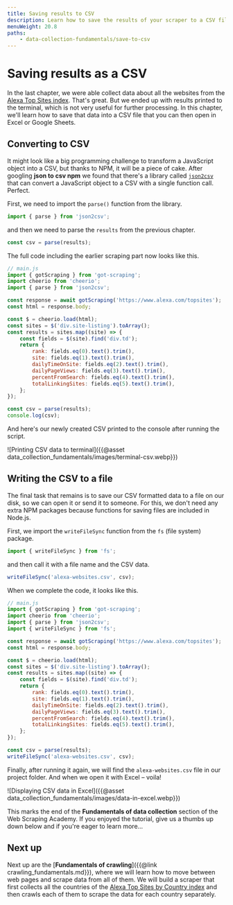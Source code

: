 ```yaml
---
title: Saving results to CSV
description: Learn how to save the results of your scraper to a CSV file.
menuWeight: 20.8
paths:
    - data-collection-fundamentals/save-to-csv
---
```


# [](#saving-to-csv) Saving results as a CSV

In the last chapter, we were able collect data about all the websites from the [Alexa Top Sites index](https://www.alexa.com/topsites). That's great. But we ended up with results printed to the terminal, which is not very useful for further processing. In this chapter, we'll learn how to save that data into a CSV file that you can then open in Excel or Google Sheets.

## [](#converting-to-csv) Converting to CSV

It might look like a big programming challenge to transform a JavaScript object into a CSV, but thanks to NPM, it will be a piece of cake. After googling **json to csv npm** we found that there's a library called [`json2csv`](https://www.npmjs.com/package/json2csv) that can convert a JavaScript object to a CSV with a single function call. Perfect.

First, we need to import the `parse()` function from the library.

```js
import { parse } from 'json2csv';
```

and then we need to parse the `results` from the previous chapter.

```js
const csv = parse(results);
```

The full code including the earlier scraping part now looks like this.

```js
// main.js
import { gotScraping } from 'got-scraping';
import cheerio from 'cheerio';
import { parse } from 'json2csv';

const response = await gotScraping('https://www.alexa.com/topsites');
const html = response.body;

const $ = cheerio.load(html);
const sites = $('div.site-listing').toArray();
const results = sites.map((site) => {
    const fields = $(site).find('div.td');
    return {
        rank: fields.eq(0).text().trim(),
        site: fields.eq(1).text().trim(),
        dailyTimeOnSite: fields.eq(2).text().trim(),
        dailyPageViews: fields.eq(3).text().trim(),
        percentFromSearch: fields.eq(4).text().trim(),
        totalLinkingSites: fields.eq(5).text().trim(),
    };
});

const csv = parse(results);
console.log(csv);
```

And here's our newly created CSV printed to the console after running the script.

![Printing CSV data to terminal]({{@asset data_collection_fundamentals/images/terminal-csv.webp}})

## [](#writing-to-file) Writing the CSV to a file

The final task that remains is to save our CSV formatted data to a file on our disk, so we can open it or send it to someone. For this, we don't need any extra NPM packages because functions for saving files are included in Node.js.

First, we import the `writeFileSync` function from the `fs` (file system) package.

```js
import { writeFileSync } from 'fs';
```

and then call it with a file name and the CSV data.

```js
writeFileSync('alexa-websites.csv', csv);
```

When we complete the code, it looks like this.

```js
// main.js
import { gotScraping } from 'got-scraping';
import cheerio from 'cheerio';
import { parse } from 'json2csv';
import { writeFileSync } from 'fs';

const response = await gotScraping('https://www.alexa.com/topsites');
const html = response.body;

const $ = cheerio.load(html);
const sites = $('div.site-listing').toArray();
const results = sites.map((site) => {
    const fields = $(site).find('div.td');
    return {
        rank: fields.eq(0).text().trim(),
        site: fields.eq(1).text().trim(),
        dailyTimeOnSite: fields.eq(2).text().trim(),
        dailyPageViews: fields.eq(3).text().trim(),
        percentFromSearch: fields.eq(4).text().trim(),
        totalLinkingSites: fields.eq(5).text().trim(),
    };
});

const csv = parse(results);
writeFileSync('alexa-websites.csv', csv);
```

Finally, after running it again, we will find the `alexa-websites.csv` file in our project folder. And when we open it with Excel – voila!

![Displaying CSV data in Excel]({{@asset data_collection_fundamentals/images/data-in-excel.webp}})

This marks the end of the **Fundamentals of data collection** section of the Web Scraping Academy. If you enjoyed the tutorial, give us a thumbs up down below and if you're eager to learn more...

## [](#next) Next up

Next up are the [**Fundamentals of crawling**]({{@link crawling_fundamentals.md}}), where we will learn how to move between web pages and scrape data from all of them. We will build a scraper that first collects all the countries of the [Alexa Top Sites by Country index](https://www.alexa.com/topsites/countries) and then crawls each of them to scrape the data for each country separately.
